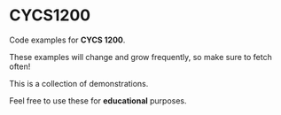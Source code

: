# CYCS1200
Code examples for **CYCS 1200**.

These examples will change and grow frequently, so make sure to fetch often!

This is a collection of demonstrations.

Feel free to use these for **educational** purposes.
